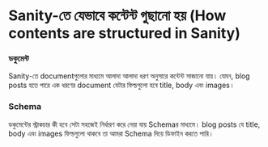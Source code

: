# Sanity-তে যেভাবে কন্টেন্ট গুছানো হয় \(How contents are structured in Sanity\)

### ডকুমেন্ট 

Sanity-তে documentগুলোর মাধ্যমে আলাদা আলাদা ধরণ অনুসারে কন্টেন্ট সাজানো যায়। যেমন, blog posts হতে পারে এক ধরণের document যেটার ফিল্ডগুলো হবে title, body এবং images। 



### Schema

ডকুমেন্টের স্ট্রাকচার কী হবে সেটা সহজেই নির্ধারণ করে নেয়া যায় Schemaর মাধ্যমে। blog posts যে  title, body এবং images ফিল্ডগুলো থাকবে তা আমরা Schema দিয়ে ডিফাইন করতে পারি।





